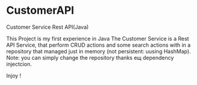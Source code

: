 # CustomerAPI
Customer Service Rest API(Java)

This Project is my first experience in Java
The Customer Service is a Rest API Service, that perform CRUD actions and some search actions 
with in a repository that managed just in memory (not persistent: uusing HashMap).
Note: you can simply change the repository thanks ещ dependency injectcion.

Injoy !
